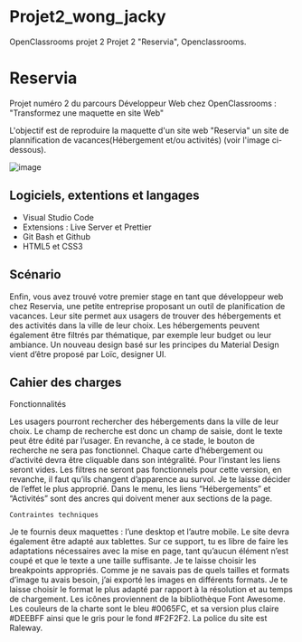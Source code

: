 # Projet2_wong_jacky
OpenClassrooms projet 2
Projet 2 "Reservia", Openclassrooms.

# Reservia

Projet numéro 2 du parcours Développeur Web chez OpenClassrooms : "Transformez une maquette en site Web"

L'objectif est de reproduire la maquette d'un site web "Reservia" un site de plannification de vacances(Hébergement et/ou activités) (voir l'image ci-dessous).


![image](https://github.com/jackywongdev/jackywong_2_13062021/blob/main/images/Desktop%20-%201.png)

## Logiciels, extentions et langages
- Visual Studio Code
- Extensions : Live Server et Prettier
- Git Bash et Github
- HTML5 et CSS3

## Scénario
Enfin, vous avez trouvé votre premier stage en tant que développeur web chez Reservia, une petite entreprise proposant un outil de planification de vacances.
Leur site permet aux usagers de trouver des hébergements et des activités dans la ville de leur choix.
Les hébergements peuvent également être filtrés par thématique, par exemple leur budget ou leur ambiance.
Un nouveau design basé sur les principes du Material Design vient d’être proposé par Loïc, designer UI.

## Cahier des charges
  Fonctionnalités

Les usagers pourront rechercher des hébergements dans la ville de leur choix. Le champ de recherche est donc un champ de saisie, dont le texte peut être édité par l’usager. En revanche, à ce stade, le bouton de recherche ne sera pas fonctionnel.
Chaque carte d’hébergement ou d’activité devra être cliquable dans son intégralité. Pour l’instant les liens seront vides.
Les filtres ne seront pas fonctionnels pour cette version, en revanche, il faut qu’ils changent d’apparence au survol. Je te laisse décider de l’effet le plus approprié.
Dans le menu, les liens “Hébergements” et “Activités” sont des ancres qui doivent mener aux sections de la page.
 

    Contraintes techniques

Je te fournis deux maquettes : l’une desktop et l’autre mobile. Le site devra également être adapté aux tablettes. Sur ce support, tu es libre de faire les adaptations nécessaires avec la mise en page, tant qu’aucun élément n’est coupé et que le texte a une taille suffisante. Je te laisse choisir les breakpoints appropriés.
Comme je ne savais pas de quels tailles et formats d’image tu avais besoin, j’ai exporté les images en différents formats. Je te laisse choisir le format le plus adapté par rapport à la résolution et au temps de chargement.
Les icônes proviennent de la bibliothèque Font Awesome. Les couleurs de la charte sont le bleu #0065FC, et sa version plus claire #DEEBFF ainsi que le gris pour le fond #F2F2F2.
La police du site est Raleway.

